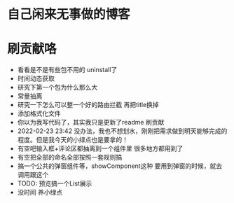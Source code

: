 # 自己闲来无事做的博客

# 刷贡献咯

- 看看是不是有些包不用的 uninstall了
- 时间动态获取
- 研究下第一个包为什么那么大
- 常量抽离
- 研究一下怎么可以整一个好的路由拦截 再把title换掉
- 添加格式化文件
- 你以为我写代码了，其实我只是更新了readme 刷贡献
- 2022-02-23 23:42 没办法，我也不想划水，刚刚把需求做到明天能够完成的程度。但是我今天的小绿点也是要拿的！
- 有空吧输入框+评论区都抽离到一个组件里 很多地方都用到了
- 有空把全部的命名全部按照一套规则搞
- 搞一个公共的弹窗组件等，showComponent这种 要用到弹窗的时候，就去调用跟这个
- TODO: 预览搞一个List展示
- 没时间 养小绿点